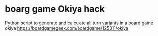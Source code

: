 # boarg game Okiya hack
Python script to generate and calculate all turn variants in a board game okiya
https://boardgamegeek.com/boardgame/125311/okiya
